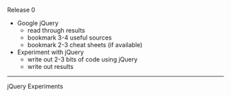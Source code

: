 Release 0

- Google jQuery
  - read through results
  - bookmark 3-4 useful sources
  - bookmark 2-3 cheat sheets (if available)
- Experiment with jQuery
  - write out 2-3 bits of code using jQuery
  - write out results

------

jQuery Experiments

